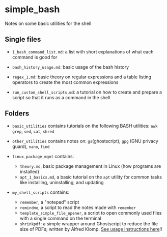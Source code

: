# simple_bash
Notes on some basic utilities for the shell

## Single files

* `1_bash_command_list.md`: a list with short explanations of what each command is good for

* `bash_history_usage.md`: basic usage of the bash history

* `regex_1.md`: basic theory on regular expressions and a table listing operators to create the most
  common expressions

* `run_custom_shell_scripts.md`: a tutorial on how to create and prepare a script so that it runs as
  a command in the shell

## Folders

* `basic_utilities` contains tutorials on the following BASH utilities: `awk` `grep`, `sed`, `cat`,
  `shred`
  
* `other_utilities` contains notes on: `gs`(ghostscript), `gpg` (GNU privacy guard), `nano`, `find`
  
* `linux_package_mgmt` contains: 
    - `theory.md`, basic package management in Linux (how programs are installed)
    - `apt_1_basics.md`, a basic tutorial on the `apt` utility for common tasks like installing,
      uninstalling, and updating

* `my_shell_scripts` contains: 
    - `remember`, a "notepad" script
    - `remindme`, a script to read the notes made with `remember`
    - `template_simple_file_opener`, a script to open commonly used files with a single command on
      the terminal
    - `shrinkpdf`: a simple wrapper around Ghostscript to reduce the file size of PDFs; written by
      Alfred Klomp. [See usage instructions here][shrinkpdf_link]!!

[shrinkpdf_link]: https://github.com/aklomp/shrinkpdf
